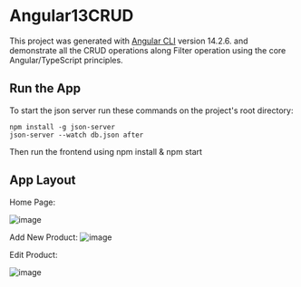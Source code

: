 # Angular13CRUD
This project was generated with [Angular CLI](https://github.com/angular/angular-cli) version 14.2.6. and demonstrate all the CRUD operations along Filter operation using the core Angular/TypeScript principles.

## Run the App
To start the json server run these commands on the project's root directory:

    npm install -g json-server 
    json-server --watch db.json after
    
Then run the frontend using npm install & npm start

## App Layout
Home Page:

![image](https://github.com/farahazeem/Angular13CRUD/assets/28639312/c64cee46-4985-433f-97e0-efe9c436c83f)

Add New Product:
![image](https://github.com/farahazeem/Angular13CRUD/assets/28639312/1085a63c-9c81-4e83-9688-076ef83424ef)

Edit Product:

![image](https://github.com/farahazeem/Angular13CRUD/assets/28639312/236106e7-8b57-4ee4-af23-810e924b5105)







